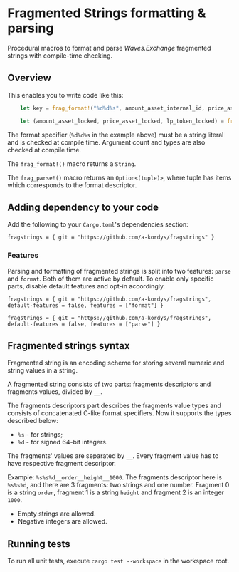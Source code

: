 # Fragmented Strings formatting & parsing
Procedural macros to format and parse _Waves.Exchange_ fragmented strings with compile-time checking.

## Overview
This enables you to write code like this:

```rust
    let key = frag_format!("%d%d%s", amount_asset_internal_id, price_asset_internal_id, "locked");

    let (amount_asset_locked, price_asset_locked, lp_token_locked) = frag_parse!("%d%d%d", value)?;
```

The format specifier (`%d%d%s` in the example above) must be a string literal and is checked at compile time.
Argument count and types are also checked at compile time.

The `frag_format!()` macro returns a `String`.

The `frag_parse!()` macro returns an `Option<(tuple)>`, where tuple has items which corresponds
to the format descriptor.


## Adding dependency to your code
Add the following to your `Cargo.toml`'s dependencies section:
```
fragstrings = { git = "https://github.com/a-kordys/fragstrings" }
```

### Features
Parsing and formatting of fragmented strings is split into two features: `parse` and `format`.
Both of them are active by default. 
To enable only specific parts, disable default features and opt-in accordingly.

```
fragstrings = { git = "https://github.com/a-kordys/fragstrings", default-features = false, features = ["format"] }
```

```
fragstrings = { git = "https://github.com/a-kordys/fragstrings", default-features = false, features = ["parse"] }
```


## Fragmented strings syntax
Fragmented string is an encoding scheme for storing several  numeric and string values in a string.

A fragmented string consists of two parts: fragments descriptors and fragments values, divided by `__`.

The fragments descriptors part describes the fragments value types and consists of concatenated C-like format specifiers. 
Now it supports the types described below:
* `%s` - for strings;
* `%d` - for signed 64-bit integers.

The fragments' values are separated by `__`.
Every fragment value has to have respective fragment descriptor.

Example: `%s%s%d__order__height__1000`.
The fragments descriptor here is `%s%s%d`, and there are 3 fragments: two strings and one number.
Fragment 0 is a string `order`, fragment 1 is a string `height` and fragment 2 is an integer `1000`.

* Empty strings are allowed.
* Negative integers are allowed.


## Running tests
To run all unit tests, execute `cargo test --workspace` in the workspace root.
